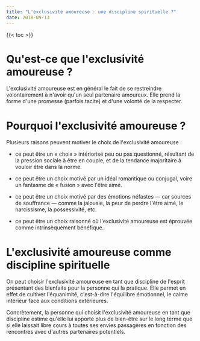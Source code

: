 ```yaml
---
title: "L'exclusivité amoureuse : une discipline spirituelle ?"
date: 2018-09-13
---
```


{{< toc >}}

# Qu'est-ce que l'exclusivité amoureuse ?
L'exclusivité amoureuse est en général le fait de se restreindre volontairement à n'avoir qu'un seul partenaire amoureux. Elle prend la forme d'une promesse (parfois tacite) et d'une volonté de la respecter.

# Pourquoi l'exclusivité amoureuse ?
Plusieurs raisons peuvent motiver le choix de l'exclusivité amoureuse :

- ce peut être un « choix » intériorisé peu ou pas questionné, résultant de la pression sociale à être en couple, et de la tendance majoritaire à vouloir être dans la norme.

- ce peut être un choix motivé par un idéal romantique ou conjugal, voire un fantasme de « fusion » avec l'être aimé.

- ce peut être un choix motivé par des émotions néfastes — car sources de souffrance — comme la jalousie, la peur de perdre l'être aimé, le narcissisme, la possessivité, etc.

- ce peut être un choix raisonné où l'exclusivité amoureuse est éprouvée comme intrinsèquement bénéfique.

# L'exclusivité amoureuse comme discipline spirituelle
On peut choisir l'exclusivité amoureuse en tant que discipline de l'esprit présentant des bienfaits pour la personne qui la pratique. Elle permet en effet de cultiver l'équanimité, c'est-à-dire l'équilibre émotionnel, le calme intérieur face aux conditions extérieures.

Concrètement, la personne qui choisit l'exclusivité amoureuse en tant que discipline estime qu'elle lui apporte plus de bien-être sur le long terme que si elle laissait libre cours à toutes ses envies passagères en fonction des rencontres avec d'autres partenaires potentiels.
